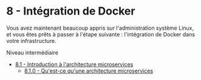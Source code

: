 # 8 - Intégration de Docker
Vous avez maintenant beaucoup appris sur l'administration système Linux, et vous êtes prêts à passer à l'étape suivante : l'intégration de Docker dans votre infrastructure.

Niveau intermédiaire

+ [8.1 - Introduction à l'architecture microservices](docker.md#81-introduction-à-larchitecture-microservices)
    - [8.1.0 - Qu'est-ce qu'une architecture microservices](docker.md#810-qu-est-ce-qu-une-architecture-microservices)